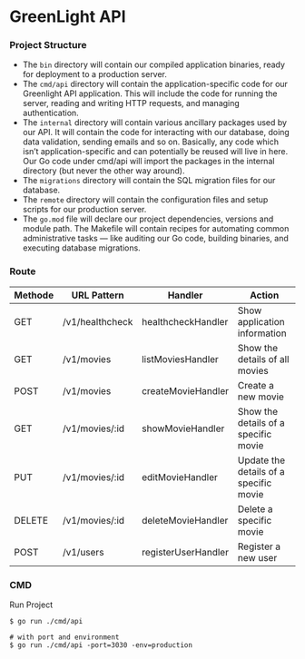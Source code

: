 # GreenLight API

### Project Structure
- The `bin` directory will contain our compiled application binaries, ready for deployment
to a production server.
- The `cmd/api` directory will contain the application-specific code for our Greenlight API
application. This will include the code for running the server, reading and writing HTTP
requests, and managing authentication.
- The `internal` directory will contain various ancillary packages used by our API. It will
contain the code for interacting with our database, doing data validation, sending emails
and so on. Basically, any code which isn’t application-specific and can potentially be
reused will live in here. Our Go code under cmd/api will import the packages in the
internal directory (but never the other way around).
- The `migrations` directory will contain the SQL migration files for our database.
- The `remote` directory will contain the configuration files and setup scripts for our
production server.
- The `go.mod` file will declare our project dependencies, versions and module path.
The Makefile will contain recipes for automating common administrative tasks — like
auditing our Go code, building binaries, and executing database migrations.

### Route

| Methode | URL Pattern     | Handler             | Action                                 |
|---------|-----------------|---------------------|----------------------------------------|
| GET     | /v1/healthcheck | healthcheckHandler  | Show application information           |
| GET     | /v1/movies      | listMoviesHandler   | Show the details of all movies         |                                        |
| POST    | /v1/movies      | createMovieHandler  | Create a new movie                     |
| GET     | /v1/movies/:id  | showMovieHandler    | Show the details of a specific movie   |
| PUT     | /v1/movies/:id  | editMovieHandler    | Update the details of a specific movie |
| DELETE  | /v1/movies/:id  | deleteMovieHandler  | Delete a specific movie                |
| POST    | /v1/users       | registerUserHandler | Register a new user                    

### CMD
Run Project
```shell
$ go run ./cmd/api
```
```shell
# with port and environment 
$ go run ./cmd/api -port=3030 -env=production
```